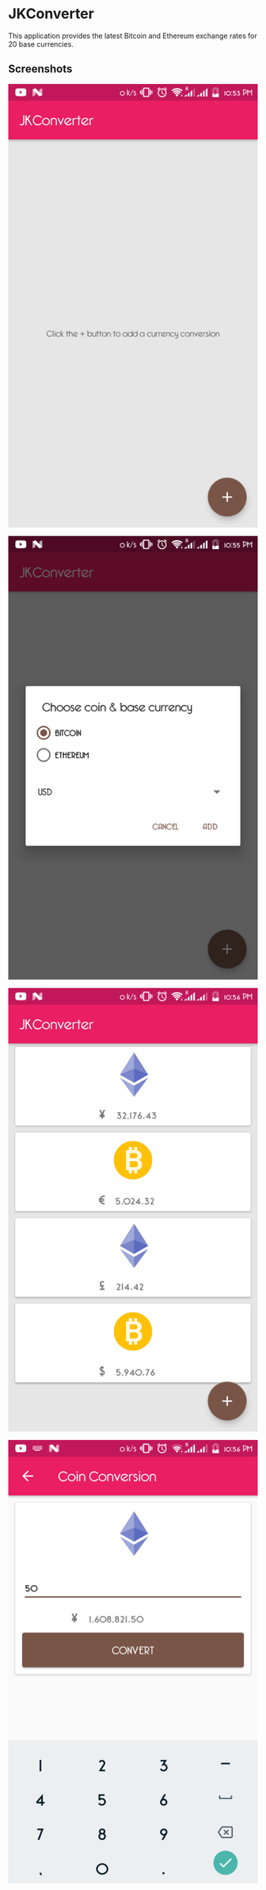 # JKConverter

This application provides the latest Bitcoin and Ethereum exchange rates for 20 base currencies.

## Screenshots

![First screen](screenshots/first_screen.png)


![Choosing coin](screenshots/choosing_coin_and_base_currency.png)


![Different conversion](screenshots/different_conversions.png)


![Conversion screen](screenshots/conversion.png)

